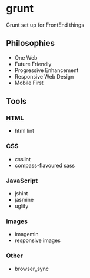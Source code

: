 grunt
=====

Grunt set up for FrontEnd things

## Philosophies

* One Web
* Future Friendly
* Progressive Enhancement
* Responsive Web Design
* Mobile First

## Tools

### HTML

* html lint

### CSS

* csslint
* compass-flavoured sass

### JavaScript

* jshint
* jasmine
* uglify

### Images

* imagemin
* responsive images

### Other

* browser_sync